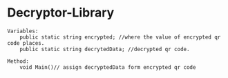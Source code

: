 # Decryptor-Library
    Variables:
        public static string encrypted; //where the value of encrypted qr code places.
        public static string decrytedData; //decrypted qr code.
        
    Method:
        void Main()// assign decryptedData form encrypted qr code
        

